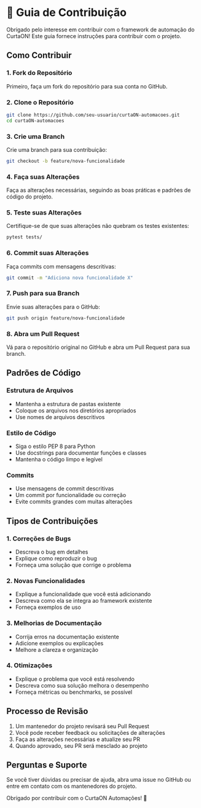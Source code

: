 # 🤝 Guia de Contribuição

Obrigado pelo interesse em contribuir com o framework de automação do CurtaON! Este guia fornece instruções para contribuir com o projeto.

## Como Contribuir

### 1. Fork do Repositório

Primeiro, faça um fork do repositório para sua conta no GitHub.

### 2. Clone o Repositório

```bash
git clone https://github.com/seu-usuario/curtaON-automacoes.git
cd curtaON-automacoes
```

### 3. Crie uma Branch

Crie uma branch para sua contribuição:

```bash
git checkout -b feature/nova-funcionalidade
```

### 4. Faça suas Alterações

Faça as alterações necessárias, seguindo as boas práticas e padrões de código do projeto.

### 5. Teste suas Alterações

Certifique-se de que suas alterações não quebram os testes existentes:

```bash
pytest tests/
```

### 6. Commit suas Alterações

Faça commits com mensagens descritivas:

```bash
git commit -m "Adiciona nova funcionalidade X"
```

### 7. Push para sua Branch

Envie suas alterações para o GitHub:

```bash
git push origin feature/nova-funcionalidade
```

### 8. Abra um Pull Request

Vá para o repositório original no GitHub e abra um Pull Request para sua branch.

## Padrões de Código

### Estrutura de Arquivos

- Mantenha a estrutura de pastas existente
- Coloque os arquivos nos diretórios apropriados
- Use nomes de arquivos descritivos

### Estilo de Código

- Siga o estilo PEP 8 para Python
- Use docstrings para documentar funções e classes
- Mantenha o código limpo e legível

### Commits

- Use mensagens de commit descritivas
- Um commit por funcionalidade ou correção
- Evite commits grandes com muitas alterações

## Tipos de Contribuições

### 1. Correções de Bugs

- Descreva o bug em detalhes
- Explique como reproduzir o bug
- Forneça uma solução que corrige o problema

### 2. Novas Funcionalidades

- Explique a funcionalidade que você está adicionando
- Descreva como ela se integra ao framework existente
- Forneça exemplos de uso

### 3. Melhorias de Documentação

- Corrija erros na documentação existente
- Adicione exemplos ou explicações
- Melhore a clareza e organização

### 4. Otimizações

- Explique o problema que você está resolvendo
- Descreva como sua solução melhora o desempenho
- Forneça métricas ou benchmarks, se possível

## Processo de Revisão

1. Um mantenedor do projeto revisará seu Pull Request
2. Você pode receber feedback ou solicitações de alterações
3. Faça as alterações necessárias e atualize seu PR
4. Quando aprovado, seu PR será mesclado ao projeto

## Perguntas e Suporte

Se você tiver dúvidas ou precisar de ajuda, abra uma issue no GitHub ou entre em contato com os mantenedores do projeto.

Obrigado por contribuir com o CurtaON Automações! 🚀
